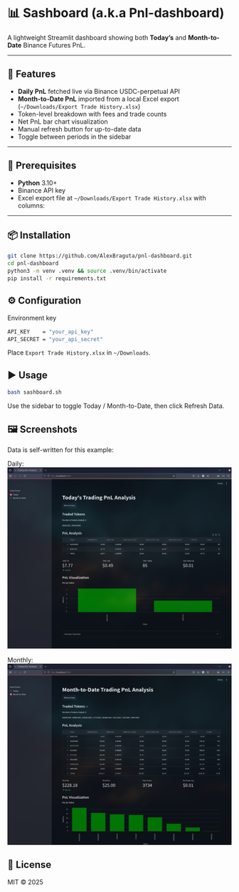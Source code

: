 # 📊  Sashboard (a.k.a Pnl-dashboard)

A lightweight Streamlit dashboard showing both **Today’s** and **Month-to-Date** Binance Futures PnL.

---

## 🚀 Features

- **Daily PnL** fetched live via Binance USDC-perpetual API  
- **Month-to-Date PnL** imported from a local Excel export (`~/Downloads/Export Trade History.xlsx`)  
- Token-level breakdown with fees and trade counts  
- Net PnL bar chart visualization  
- Manual refresh button for up-to-date data  
- Toggle between periods in the sidebar  

---
## 🔧 Prerequisites

- **Python** 3.10+  
- Binance API key
- Excel export file at `~/Downloads/Export Trade History.xlsx` with columns: 

---
## 📦 Installation

``` bash
git clone https://github.com/AlexBraguta/pnl-dashboard.git
cd pnl-dashboard
python3 -m venv .venv && source .venv/bin/activate
pip install -r requirements.txt
```

## ⚙️ Configuration

Environment key

``` bash
API_KEY    = "your_api_key"
API_SECRET = "your_api_secret"
```

Place `Export Trade History.xlsx` in `~/Downloads`.

## ▶️ Usage

``` bash
bash sashboard.sh
```

Use the sidebar to toggle Today / Month-to-Date, then click Refresh Data.

## 🖼️ Screenshots
Data is self-written for this example:

Daily:
![daily](img/daily.png)

Monthly:
![monthly](img/monthly.png)

## 📄 License
MIT © 2025
